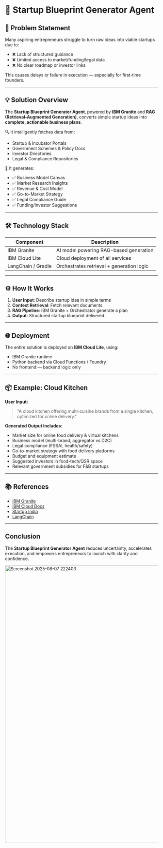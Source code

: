 # 🚀 Startup Blueprint Generator Agent

## 🧩 Problem Statement
Many aspiring entrepreneurs struggle to turn raw ideas into viable startups due to:
- ❌ Lack of structured guidance
- ❌ Limited access to market/funding/legal data
- ❌ No clear roadmap or investor links

This causes delays or failure in execution — especially for first-time founders.

---

## 💡 Solution Overview
The **Startup Blueprint Generator Agent**, powered by **IBM Granite** and **RAG (Retrieval-Augmented Generation)**, converts simple startup ideas into **complete, actionable business plans**.

🔍 It intelligently fetches data from:
- Startup & Incubator Portals
- Government Schemes & Policy Docs
- Investor Directories
- Legal & Compliance Repositories

🎯 It generates:
- ✅ Business Model Canvas
- ✅ Market Research Insights
- ✅ Revenue & Cost Model
- ✅ Go-to-Market Strategy
- ✅ Legal Compliance Guide
- ✅ Funding/Investor Suggestions

---

## 🛠️ Technology Stack
| Component         | Description                                      |
|------------------|--------------------------------------------------|
|  IBM Granite    | AI model powering RAG-based generation           |
|  IBM Cloud Lite | Cloud deployment of all services                 |
|  LangChain / Gradle | Orchestrates retrieval + generation logic    |


---

## ⚙️ How It Works

1.  **User Input**: Describe startup idea in simple terms
2.  **Context Retrieval**: Fetch relevant documents
3.  **RAG Pipeline**: IBM Granite + Orchestrator generate a plan
4. **Output**: Structured startup blueprint delivered

---

## 🌐 Deployment
The entire solution is deployed on **IBM Cloud Lite**, using:
- IBM Granite runtime
- Python backend via Cloud Functions / Foundry
- No frontend — backend logic only

---

## 📦 Example: Cloud Kitchen

**User Input:**  
> "A cloud kitchen offering multi-cuisine brands from a single kitchen, optimized for online delivery."

**Generated Output Includes:**
-  Market size for online food delivery & virtual kitchens
-  Business model (multi-brand, aggregator vs D2C)
-  Legal compliance (FSSAI, health/safety)
-  Go-to-market strategy with food delivery platforms
-  Budget and equipment estimate
-  Suggested investors in food-tech/QSR space
-  Relevant government subsidies for F&B startups

---

## 📚 References
- [IBM Granite](https://www.ibm.com/products/granite)  
- [IBM Cloud Docs](https://cloud.ibm.com/docs)  
- [Startup India](https://www.startupindia.gov.in)  
- [LangChain](https://www.langchain.com)

---

##  Conclusion
The **Startup Blueprint Generator Agent** reduces uncertainty, accelerates execution, and empowers entrepreneurs to launch with clarity and confidence.

<img width="1919" height="911" alt="Screenshot 2025-08-07 222403" src="https://github.com/user-attachments/assets/c2f69445-b456-4d2a-9a8d-28c7edca388d" />

